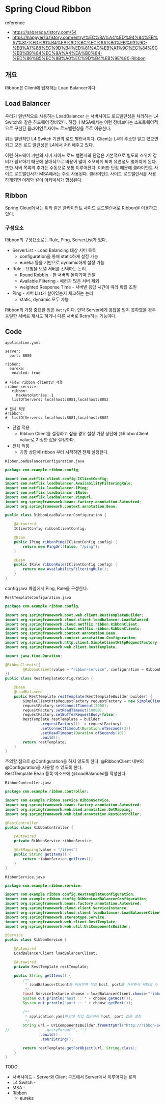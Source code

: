 # Spring Cloud Ribbon
reference 

- https://sabarada.tistory.com/54
- https://happyer16.tistory.com/entry/%EC%8A%A4%ED%94%84%EB%A7%81-%ED%81%B4%EB%9D%BC%EC%9A%B0%EB%93%9C-%EB%A7%88%EC%9D%B4%ED%81%AC%EB%A1%9C%EC%84%9C%EB%B9%84%EC%8A%A4%EA%B0%84-%ED%86%B5%EC%8B%A0%EC%9D%B4%EB%9E%80-Ribbon

## 개요

Ribbon은 Client에 탑재하는 Load Balancer이다.

## Load Balancer

우리가 일반적으로 사용하는 LoadBalancer 는 서버사이드 로드밸런싱을 처리하는 L4 Switch와 같은 하드웨어 장비였다.  하짐나 MSA에서는 이런 장비보다는 소프트웨어적으로 구현된 클라이언트사이드 로드밸런싱을 주로 이용한다.

위는 일반적인 L4 Switch 기반의 로드 밸런서이다. Client는 L4의 주소만 알고 있으면되고 모든 로드 밸런싱은 L4에서 처리해주고 있다.

이런 하드웨어 기반의 서버 사이드 로드 밸런서의 단점은 기본적으로 별도의 스위치 장비가 필요하기 때문에 상대적으로 비용이 많이 소모되게 되며 유연성도 떨어지게 된다. 또한 서버 목록의 추가는 수동으로 보통 이루어진다. 이러한 단점 때문에 클라이언트 사이드 로드밸런서가 MSA에서는 주로 사용된다. 클라이언트 사이드 로드밸런서를 사용하게되면 아래와 같이 아키텍쳐가 형성된다.

## Ribbon

Spring Cloud에서는 위와 같은 클라이언트 사이드 로드밸런서로 Ribbon을 이용하고 있다. 

### 구성요소

Ribbon의 구성요소로는 Rule, Ping, ServerList가 있다.

- ServerList - Load Balancing 대상 서버 목록
  - configuration을 통해 static하게 설정 가능
  - eureka 등을 기반으로 dynamic하게 설정 가능
- Rule - 요청을 보낼 서버를 선택하는 논리
  - Round Robbin - 한 서버씩 돌아가며 전달
  - Available Filtering - 에러가 많은 서버 제외
  - weighted Response Time - 서버별 응답 시간에 따라 확률 조절
- Ping - 서버 List가 살아있는지 체크하는 논리
  - static, dynamic 모두 가능

Ribbon의 가장 중요한 점은 `Retry`이다. 만약 Server에게 응답을 받지 못하였을 경우 동일한 서버로 재시도 하거나 다른 서버로 Retry하는 기능이다.

## Code
`application.yaml`

```properties
server:
  port: 8080

ribbon:
  eureka:
   enabled: true

# 지정된 ribbon client만 적용
ribbon-service:
   ribbon:
     MaxAutoRetries: 1
   listOfServers: localhost:8081,localhost:8082
 
# 전체 적용   
#ribbon:
#  listOfServers: localhost:8081,localhost:8082   
```
- 단일 적용 
  - Ribbon Client를 설정하고 싶을 경우 설정 가장 상단에 @RibbonClient value로 지정한 값을 설정한다.
- 전체 적용
  - 가장 상단에 ribbon 부터 시작하면 전체 설정한다.

`RibbonLoadBalancerConfiguration.java`
```java
package com.example.ribbon.config;

import com.netflix.client.config.IClientConfig;
import com.netflix.loadbalancer.AvailabilityFilteringRule;
import com.netflix.loadbalancer.IPing;
import com.netflix.loadbalancer.IRule;
import com.netflix.loadbalancer.PingUrl;
import org.springframework.beans.factory.annotation.Autowired;
import org.springframework.context.annotation.Bean;

public class RibbonLoadBalancerConfiguration {

    @Autowired
    IClientConfig ribbonClientConfig;

    @Bean
    public IPing ribbonPing(IClientConfig config) {
        return new PingUrl(false, "/ping");
    }

    @Bean
    public IRule ribbonRule(IClientConfig config) {
        return new AvailabilityFilteringRule();
    }
}
```
config java 파일에서 Ping, Rule을 구성한다.

`RestTemplateConfiguration.java`

```java
package com.example.ribbon.config;

import org.springframework.boot.web.client.RestTemplateBuilder;
import org.springframework.cloud.client.loadbalancer.LoadBalanced;
import org.springframework.cloud.netflix.ribbon.RibbonClient;
import org.springframework.cloud.netflix.ribbon.RibbonClients;
import org.springframework.context.annotation.Bean;
import org.springframework.context.annotation.Configuration;
import org.springframework.http.client.SimpleClientHttpRequestFactory;
import org.springframework.web.client.RestTemplate;

import java.time.Duration;

@RibbonClients({
        @RibbonClient(value = "ribbon-service", configuration = RibbonLoadBalancerConfiguration.class)
})
public class RestTemplateConfiguration {

    @Bean
    @LoadBalanced
    public RestTemplate restTemplate(RestTemplateBuilder builder) {
        SimpleClientHttpRequestFactory requestFactory = new SimpleClientHttpRequestFactory();
        requestFactory.setConnectTimeout(3000);
        requestFactory.setReadTimeout(10000);
        requestFactory.setBufferRequestBody(false);
        RestTemplate restTemplate = builder
                .requestFactory(() -> requestFactory)
                .setConnectTimeout(Duration.ofSeconds(3))
                .setReadTimeout(Duration.ofSeconds(10))
                .build();
        return restTemplate;
    }
}
```
주의할 점으로 @Configuration을 하지 않도록 한다. @RibbonClient 내부의 @Configuration을 사용할 수 있도록 한다.   
RestTemplate Bean 등록 메소드에 @LoadBalanced를 작성한다.

`RibbonController.java`

```java
package com.example.ribbon.controller;

import com.example.ribbon.service.RibbonService;
import org.springframework.beans.factory.annotation.Autowired;
import org.springframework.web.bind.annotation.GetMapping;
import org.springframework.web.bind.annotation.RestController;

@RestController
public class RibbonController {

    @Autowired
    private RibbonService ribbonService;

    @GetMapping(value = "/items")
    public String getItems() {
        return ribbonService.getItems();
    }
}
```

`RibbonService.java`
```java
package com.example.ribbon.service;

import com.example.ribbon.config.RestTemplateConfiguration;
import com.example.ribbon.config.RibbonLoadBalancerConfiguration;
import org.springframework.beans.factory.annotation.Autowired;
import org.springframework.cloud.client.ServiceInstance;
import org.springframework.cloud.client.loadbalancer.LoadBalancerClient;
import org.springframework.stereotype.Service;
import org.springframework.web.client.RestTemplate;
import org.springframework.web.util.UriComponentsBuilder;

@Service
public class RibbonService {

    @Autowired
    LoadBalancerClient loadBalancerClient;

    @Autowired
    private RestTemplate restTemplate;

    public String getItems() {
        /**
         * loadBalancerClient를 이용하여 직접 host, port를 가져와서 세팅할 수 있다.
         */
        final ServiceInstance choose = loadBalancerClient.choose("ribbon-service");
        System.out.println("host :: " + choose.getHost());
        System.out.println("port :: " + choose.getPort());

        /**
         * application.yaml파일에 직접 접근하여 host, port 값을 설정
         */
        String url = UriComponentsBuilder.fromHttpUrl("http://ribbon-service/items")
//                .queryParam("", "")
                .build()
                .toUriString();

        return restTemplate.getForObject(url, String.class);
    }
}
```

TODO

- 서버사이드 - Server와 Client 구조에서 Server에서 이루어지는 로직
- L4 Switch - 
- MSA - 
- Ribbon
    - eureka 